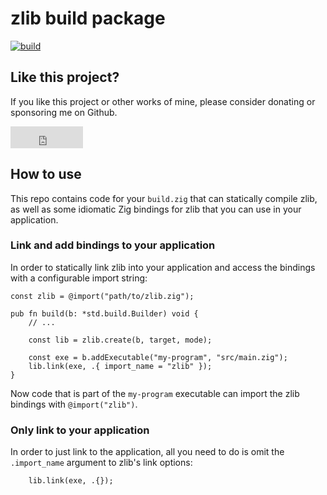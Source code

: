 # zlib build package

[![build](https://github.com/mattnite/zig-zlib/actions/workflows/build.yml/badge.svg)](https://github.com/mattnite/zig-zlib/actions/workflows/build.yml)

## Like this project?

If you like this project or other works of mine, please consider donating or sponsoring me on Github.

<div>
<iframe src="https://github.com/sponsors/mattnite/button" title="Sponsor mattnite" height="35" width="116" style="border: 0;"></iframe>
</div>

## How to use

This repo contains code for your `build.zig` that can statically compile zlib, as well as some idiomatic Zig bindings for zlib that you can use in your application.

### Link and add bindings to your application

In order to statically link zlib into your application and access the bindings with a configurable import string:

```zig
const zlib = @import("path/to/zlib.zig");

pub fn build(b: *std.build.Builder) void {
    // ...

    const lib = zlib.create(b, target, mode);

    const exe = b.addExecutable("my-program", "src/main.zig");
    lib.link(exe, .{ import_name = "zlib" });
}
```

Now code that is part of the `my-program` executable can import the zlib bindings with `@import("zlib")`.

### Only link to your application

In order to just link to the application, all you need to do is omit the `.import_name` argument to zlib's link options:

```zig
    lib.link(exe, .{});
```

